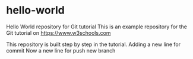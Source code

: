 # hello-world
Hello World repository for Git tutorial
This is an example repository for the Git tutorial on https://www.w3schools.com

This repository is built step by step in the tutorial.
Adding a new line for commit
Now a new line for push new branch
